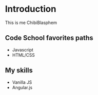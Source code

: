 # Introduction

This is me ChibiBlasphem


## Code School favorites paths
* Javascript
* HTML/CSS

## My skills
* Vanilla JS
* Angular.js

